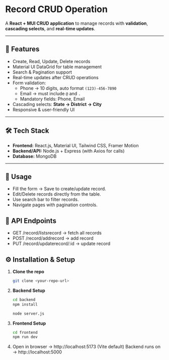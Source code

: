 # Record CRUD Operation

A **React + MUI CRUD application** to manage records with **validation**, **cascading selects**, and **real-time updates**.

---

## 🚀 Features

- Create, Read, Update, Delete records  
- Material UI DataGrid for table management  
- Search & Pagination support  
- Real-time updates after CRUD operations  
- Form validation:
  - Phone → 10 digits, auto format `(123)-456-7890`
  - Email → must include `@` and `.`
  - Mandatory fields: Phone, Email  
- Cascading selects: **State → District → City**  
- Responsive & user-friendly UI  

---

## 🛠️ Tech Stack

- **Frontend:** React.js, Material UI, Tailwind CSS, Framer Motion  
- **Backend/API:** Node.js + Express (with Axios for calls)  
- **Database:** MongoDB  

---
   
## 📌 Usage
- Fill the form → Save to create/update record.
- Edit/Delete records directly from the table.
- Use search bar to filter records.
- Navigate pages with pagination controls.

## 📡 API Endpoints
- GET /record/listsrecord → fetch all records
- POST /record/addrecord → add record
- PUT /record/updaterecord/:id → update record

## ⚙️ Installation & Setup

1. **Clone the repo**
   ```bash
   git clone <your-repo-url>
   
2. **Backend Setup**
   ```bash
   cd backend
   npm install
   
   node server.js
   
3. **Frontend Setup**
   ```bash
   cd frontend
   npm run dev

4. Open in browser → http://localhost:5173 (Vite default)
   Backend runs on → http://localhost:5000
   
